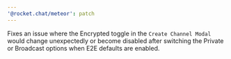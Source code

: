 ```yaml
---
'@rocket.chat/meteor': patch
---
```


Fixes an issue where the Encrypted toggle in the `Create Channel Modal` would change unexpectedly or become disabled after switching the Private or Broadcast options when E2E defaults are enabled.

